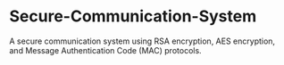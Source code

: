 # Secure-Communication-System
A secure communication system using RSA encryption, AES encryption, and Message Authentication Code (MAC) protocols.

